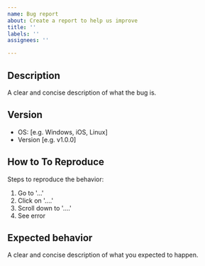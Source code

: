```yaml
---
name: Bug report
about: Create a report to help us improve
title: ''
labels: ''
assignees: ''

---
```


## Description
A clear and concise description of what the bug is.

## Version
 - OS: [e.g. Windows, iOS, Linux]
 - Version [e.g. v1.0.0]

## How to To Reproduce
Steps to reproduce the behavior:
1. Go to '...'
2. Click on '....'
3. Scroll down to '....'
4. See error

## Expected behavior
A clear and concise description of what you expected to happen.

